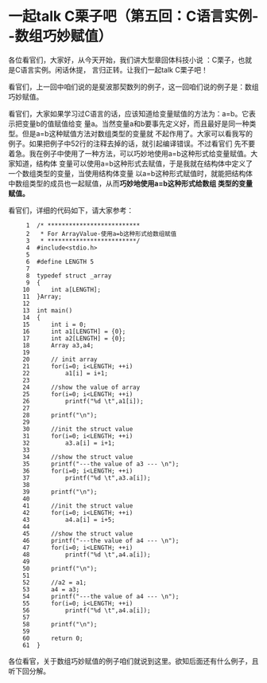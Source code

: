 # 一起talk C栗子吧（第五回：C语言实例--数组巧妙赋值）

各位看官们，大家好，从今天开始，我们讲大型章回体科技小说 ：C栗子，也就是C语言实例。闲话休提，
言归正转。让我们一起talk C栗子吧！  
 
看官们，上一回中咱们说的是斐波那契数列的例子，这一回咱们说的例子是：数组巧妙赋值。 
  
看官们，大家如果学习过C语言的话，应该知道给变量赋值的方法为：a=b。它表示把变量b的值赋值给变
量a。当然变量a和b要事先定义好，而且最好是同一种类型。但是a=b这种赋值方法对数组类型的变量就
不起作用了。大家可以看我写的例子。如果把例子中52行的注释去掉的话，就引起编译错误。不过看官们
先不要着急。我在例子中使用了一种方法，可以巧妙地使用a=b这种形式给变量赋值。大家知道，结构体
变量可以使用a=b这种形式去赋值，于是我就在结构体中定义了一个数组类型的变量，当使用结构体变量
以a=b这种形式赋值时，就能把结构体中数组类型的成员也一起赋值，从而**巧妙地使用a=b这种形式给数组
类型的变量赋值。** 
 
看官们，详细的代码如下，请大家参考： 
```
     1	/* **************************
     2	 * For ArrayValue-使用a=b这种形式给数组赋值
     3	 * *************************/
     4	#include<stdio.h>
     5	
     6	#define LENGTH 5
     7	
     8	typedef struct _array
     9	{
    10		int a[LENGTH];
    11	}Array;
    12	
    13	int main()
    14	{
    15		int i = 0;
    16		int a1[LENGTH] = {0};
    17		int a2[LENGTH] = {0};
    18		Array a3,a4;
    19	
    20		// init array
    21		for(i=0; i<LENGTH; ++i)
    22			a1[i] = i+1;
    23	
    24		//show the value of array
    25		for(i=0; i<LENGTH; ++i)
    26			printf("%d \t",a1[i]);
    27	
    28		printf("\n");
    29	
    30		//init the struct value
    31		for(i=0; i<LENGTH; ++i)
    32			a3.a[i] = i+1;
    33	
    34		//show the struct value
    35		printf("---the value of a3 --- \n");
    36		for(i=0; i<LENGTH; ++i)
    37			printf("%d \t",a3.a[i]);
    38	
    39		printf("\n");
    40	
    41		//init the struct value
    42		for(i=0; i<LENGTH; ++i)
    43			a4.a[i] = i+5;
    44	
    45		//show the struct value
    46		printf("---the value of a4 --- \n");
    47		for(i=0; i<LENGTH; ++i)
    48			printf("%d \t",a4.a[i]);
    49	
    50		printf("\n");
    51	
    52		//a2 = a1;
    53		a4 = a3;
    54		printf("---the value of a4 --- \n");
    55		for(i=0; i<LENGTH; ++i)
    56			printf("%d \t",a4.a[i]);
    57	
    58		printf("\n");
    59	
    60		return 0;
    61	}
```
  
各位看官，关于数组巧妙赋值的例子咱们就说到这里。欲知后面还有什么例子，且听下回分解。 
 
